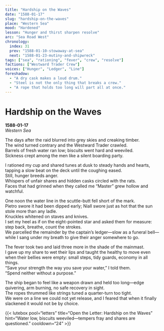 ```yaml
---
title: "Hardship on the Waves"
date: "1588-01-17"
slug: "hardship-on-the-waves"
place: "Western Sea"
mood: "Hardened"
lesson: "Hunger and thirst sharpen resolve"
arc: "Sea Road West"
chronology:
  index: 31
  prev: "1588-01-10-stowaway-at-sea"
  next: "1588-01-23-mutiny-and-shipwreck"
tags: ["sea", "rationing", "fever", "crew", "resolve"]
factions: ["Westward Trader Crew"]
voices: ["Hunger", "Ledger", "Line"]
foreshadow:
  - "A dry cask makes a loud drum."
  - "Steel is not the only thing that breaks a crew."
  - "A rope that holds too long will part all at once."
---
```


# Hardship on the Waves  
**1588-01-17**  
*Western Sea*

The days after the raid blurred into grey skies and creaking timber.  
The wind turned contrary and the Westward Trader crawled.  
Barrels of fresh water ran low; biscuits went hard and weeviled.  
Sickness crept among the men like a silent boarding party.

I rationed my cup and shared tunes at dusk to steady hands and hearts, tapping a slow beat on the deck until the coughing eased.  
Still, hunger breeds anger.  
Whispers of unfair shares and hidden casks circled with the rats.  
Faces that had grinned when they called me “Master” grew hollow and watchful.

One noon the water line in the scuttle-butt fell short of the mark.  
Pietro swore it had been dipped early; Niall swore just as hot that the sun stole more than any ladle.  
Knuckles whitened on staves and knives.  
I set my heel as if on the eight-pointed star and asked them for measure:  
step back, breathe, count the strokes.  
We parcelled the remainder by the captain’s ledger—slow as a funeral bell—while I sang under my breath to give their anger somewhere to go.

The fever took two and laid three more in the shade of the mainmast.  
I gave up my share to wet their lips and taught the healthy to move even when their bellies were empty: small steps, tidy guards, economy in all things.  
“Save your strength the way you save your water,” I told them.  
“Spend neither without a purpose.”

The ship began to feel like a weapon drawn and held too long—edge quivering, arm burning, no safe recovery in sight.  
The ropes thrummed like strings tuned a quarter-turn too tight.  
We were on a line we could not yet release, and I feared that when it finally slackened it would not be by choice.

{{< lutebox pool=“letters” title=“Open the Letter: Hardship on the Waves” hint=“Water low, biscuits weeviled—tempers fray and shares are questioned.” cooldown=“24” >}}
